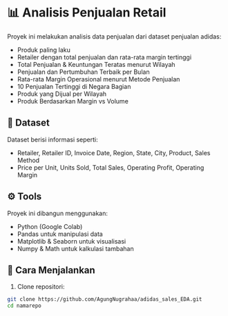 # 📊 Analisis Penjualan Retail

Proyek ini melakukan analisis data penjualan dari dataset penjualan adidas:
- Produk paling laku
- Retailer dengan total penjualan dan rata-rata margin tertinggi
- Total Penjualan & Keuntungan Teratas menurut Wilayah
- Penjualan dan Pertumbuhan Terbaik per Bulan
- Rata-rata Margin Operasional menurut Metode Penjualan
- 10 Penjualan Tertinggi di Negara Bagian
- Produk yang Dijual per Wilayah
- Produk Berdasarkan Margin vs Volume

## 📁 Dataset
Dataset berisi informasi seperti:
- Retailer, Retailer ID, Invoice Date, Region, State, City, Product, Sales Method
- Price per Unit, Units Sold, Total Sales, Operating Profit, Operating Margin

## ⚙️ Tools
Proyek ini dibangun menggunakan:
- Python (Google Colab)
- Pandas untuk manipulasi data
- Matplotlib & Seaborn untuk visualisasi
- Numpy & Math untuk kalkulasi tambahan

## 🚀 Cara Menjalankan
1. Clone repositori:
```bash
git clone https://github.com/AgungNugrahaa/adidas_sales_EDA.git
cd namarepo
